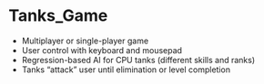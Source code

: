# Tanks_Game

- Multiplayer or single-player game
- User control with keyboard and mousepad
- Regression-based AI for CPU tanks (different skills and ranks)
- Tanks “attack” user until elimination or level completion
